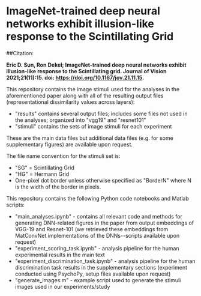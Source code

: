 # ImageNet-trained deep neural networks exhibit illusion-like response to the Scintillating Grid

##Citation:

**Eric D. Sun, Ron Dekel; ImageNet-trained deep neural networks exhibit illusion-like response to the Scintillating grid. Journal of Vision 2021;21(11):15. doi: https://doi.org/10.1167/jov.21.11.15.**

This repository contains the image stimuli used for the analyses in the aforementioned paper along with all of the resulting output files (representational dissimilarity values across layers):
- "results" contains several output files; includes some files not used in the analyses; organized into "vgg19" and "resnet101"
- "stimuli" contains the sets of image stimuli for each experiment

These are the main data files but additional data files (e.g. for some supplementary figures) are available upon request.

The file name convention for the stimuli set is:
- "SG" = Scintillating Grid
- "HG" = Hermann Grid
- One-pixel dot border unless otherwise specified as "BorderN" where N is the width of the border in pixels.

This repository contains the following Python code notebooks and Matlab scripts:
- "main_analyses.ipynb" - contains all relevant code and methods for generating DNN-related figures in the paper from output embeddings of VGG-19 and Resnet-101 (we retrieved these embeddings from MatConvNet implementations of the DNNs--scripts available upon request)
- "experiment_scoring_task.ipynb" - analysis pipeline for the human experimental results in the main text
- "experiment_discrimination_task.ipynb" - analysis pipeline for the human discrimination task results in the supplementary sections (experiment conducted using PsychoPy, setup files available upon request)
- "generate_images.m" - example script used to generate the stimuli images used in our experiments/study




